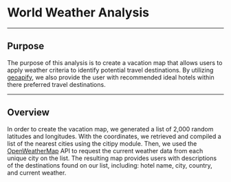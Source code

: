 # World Weather Analysis
----
## Purpose
The purpose of this analysis is to create a vacation map that allows users to apply weather criteria to identify potential travel destinations. By utilizing [geoapify](https://www.geoapify.com/), we also provide the user with recommended ideal hotels within there preferred travel destinations.
___

## Overview
In order to create the vacation map, we generated a list of 2,000 random latitudes and longitudes. With the coordinates, we retrieved and compiled a list of the nearest cities using the citipy module. Then, we used the [OpenWeatherMap](https://openweathermap.org/) API to request the current weather data from each unique city on the list. The resulting map provides users with descriptions of the destinations found on our list, including: hotel name, city, country, and current weather.
